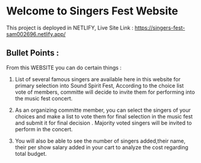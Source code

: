 # Welcome to Singers Fest Website

This project is deployed in NETLIFY,
Live Site Link : https://singers-fest-sam002696.netlify.app/

## Bullet Points :
From this WEBSITE you can do certain things :

1. List of several famous singers are available here in this website for primary selection into Sound Spirit Fest, According to the choice list vote of members, committe will decide to invite them for performing into the music fest concert.

2. As an organizing committe member, you can select the singers of your choices and make a list to vote them for final selection in the music fest and submit it for final decision . Majority voted singers will be invited to perform in the concert. 

3. You will also be able to see the number of singers added,their name, their  per show salary added in your cart to analyze the cost regarding total budget.